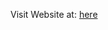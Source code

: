 Visit Website at: <a href="https://arjibhandhavi.github.io/Basic-Yoga-WebSite/" target="_blank" >here</a>
